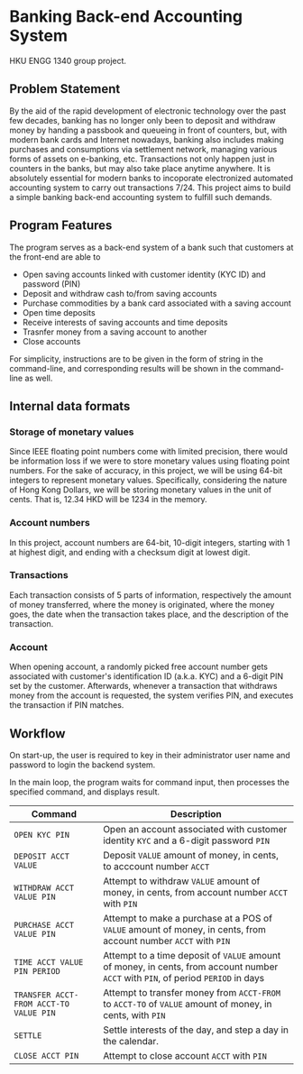 # Banking Back-end Accounting System

HKU ENGG 1340 group project.

## Problem Statement

By the aid of the rapid development of electronic technology over the past few decades, banking has no longer only been to deposit and withdraw money by handing a passbook and queueing in front of counters, but, with modern bank cards and Internet nowadays, banking also includes making purchases and consumptions via settlement network, managing various forms of assets on e-banking, etc. Transactions not only happen just in counters in the banks, but may also take place anytime anywhere. It is absolutely essential for modern banks to incoporate electronized automated accounting system to carry out transactions 7/24. This project aims to build a simple banking back-end accounting system to fulfill such demands.

## Program Features

The program serves as a back-end system of a bank such that customers at the front-end are able to

- Open saving accounts linked with customer identity (KYC ID) and password (PIN)
- Deposit and withdraw cash to/from saving accounts
- Purchase commodities by a bank card associated with a saving account
- Open time deposits
- Receive interests of saving accounts and time deposits
- Trasnfer money from a saving account to another
- Close accounts

For simplicity, instructions are to be given in the form of string in the command-line, and corresponding results will be shown in the command-line as well.

## Internal data formats

### Storage of monetary values

Since IEEE floating point numbers come with limited precision, there would be information loss if we were to store monetary values using floating point numbers. For the sake of accuracy, in this project, we will be using 64-bit integers to represent monetary values. Specifically, considering the nature of Hong Kong Dollars, we will be storing monetary values in the unit of cents. That is, 12.34 HKD will be 1234 in the memory.

### Account numbers

In this project, account numbers are 64-bit, 10-digit integers, starting with 1 at highest digit, and ending with a checksum digit at lowest digit.

### Transactions

Each transaction consists of 5 parts of information, respectively the amount of money transferred, where the money is originated, where the money goes, the date when the transaction takes place, and the description of the transaction.

### Account

When opening account, a randomly picked free account number gets associated with customer's identification ID (a.k.a. KYC) and a 6-digit PIN set by the customer. Afterwards, whenever a transaction that withdraws money from the account is requested, the system verifies PIN, and executes the transaction if PIN matches.

## Workflow

On start-up, the user is required to key in their administrator user name and password to login the backend system.

In the main loop, the program waits for command input, then processes the specified command, and displays result.

| Command | Description |
|---------|-------------|
| `OPEN KYC PIN` | Open an account associated with customer identity `KYC` and a 6-digit password `PIN` |
| `DEPOSIT ACCT VALUE` | Deposit `VALUE` amount of money, in cents, to acccount number `ACCT` |
| `WITHDRAW ACCT VALUE PIN` | Attempt to withdraw `VALUE` amount of money, in cents, from account number `ACCT` with `PIN` |
| `PURCHASE ACCT VALUE PIN` | Attempt to make a purchase at a POS of `VALUE` amount of money, in cents, from account number `ACCT` with `PIN` |
| `TIME ACCT VALUE PIN PERIOD` | Attempt to a time deposit of `VALUE` amount of money, in cents, from account number `ACCT` with `PIN`, of period `PERIOD` in days |
| `TRANSFER ACCT-FROM ACCT-TO VALUE PIN` | Attempt to transfer money from `ACCT-FROM` to `ACCT-TO` of `VALUE` amount of money, in cents, with `PIN` |
| `SETTLE` | Settle interests of the day, and step a day in the calendar. |
| `CLOSE ACCT PIN` | Attempt to close account `ACCT` with `PIN` |

